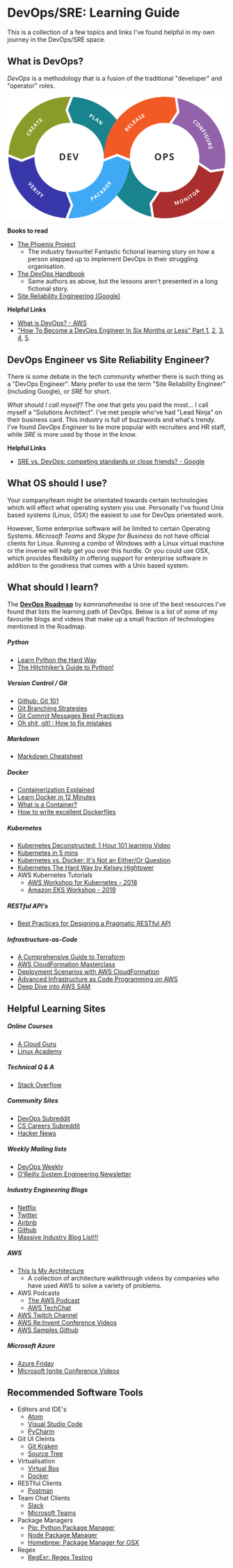 # DevOps/SRE: Learning Guide

This is a collection of a few topics and links I've found helpful in my own journey in the DevOps/SRE space.

## What is DevOps?
*DevOps* is a methodology that is a fusion of the traditional "developer" and "operator" roles.

![DevOps](devops.png)

**Books to read**
- [The Phoenix Project](https://www.amazon.com.au/Phoenix-Project-DevOps-Helping-Business-ebook/dp/B078Y98RG8)
  - The industry favourite! Fantastic fictional learning story on how a person stepped up to implement DevOps in their struggling organisation.
- [The DevOps Handbook](https://www.amazon.com.au/DevOps-Handbook-World-Class-Reliability-Organizations-ebook/dp/B01M9ASFQ3)
  - Same authors as above, but the lessons aren't presented in a long fictional story.
- [Site Reliability Engineering (Google)](https://landing.google.com/sre/books/)

**Helpful Links**
- [What is DevOps? - AWS](https://aws.amazon.com/devops/what-is-devops/)
- ["How To Become a DevOps Engineer In Six Months or Less" Part 1](https://medium.com/@devfire/how-to-become-a-devops-engineer-in-six-months-or-less-366097df7737), [2](https://medium.com/@devfire/how-to-become-a-devops-engineer-in-six-months-or-less-part-2-configure-a2dfc11f6f7d), [3](https://medium.com/@devfire/how-to-become-a-devops-engineer-in-six-months-or-less-part-3-version-76034885a7ab), [4](https://medium.com/@devfire/how-to-become-a-devops-engineer-in-six-months-or-less-part-4-package-47677ca2f058), [5](https://medium.com/@devfire/how-to-become-a-devops-engineer-in-six-months-or-less-part-5-deploy-83e790545c23).

## DevOps Engineer vs Site Reliability Engineer?
There is some debate in the tech community whether there is such thing as a "DevOps Engineer". Many prefer to use the term "Site Reliability Engineer" (including Google), or *SRE* for short.

*What should I call myself?* The one that gets you paid the most... I call myself a "Solutions Architect". I've met people who've had "Lead Ninja" on their business card. This industry is full of buzzwords and what's trendy. I've found *DevOps Engineer* to be more popular with recruiters and HR staff, while *SRE* is more used by those in the know.

**Helpful Links**
- [SRE vs. DevOps: competing standards or close friends? - Google](https://cloud.google.com/blog/products/gcp/sre-vs-devops-competing-standards-or-close-friends)

## What OS should I use?
Your company/team might be orientated towards certain technologies which will effect what operating system you use. Personally I've found Unix based systems (Linux, OSX) the easiest to use for DevOps orientated work.

However, Some enterprise software will be limited to certain Operating Systems. *Microsoft Teams* and *Skype for Business* do not have official clients for Linux. Running a combo of Windows with a Linux virtual machine or the inverse will help get you over this hurdle. Or you could use OSX, which  provides flexibility in offering support for enterprise software in addition to the goodness that comes with a Unix based system.

## What should I learn?
The **[DevOps Roadmap](https://github.com/kamranahmedse/developer-roadmap#devops-roadmap)** by *kamranahmedse* is one of the best resources I've found that lists the learning path of DevOps. Below is a list of some of my favourite blogs and videos that make up a small fraction of technologies mentioned in the Roadmap.

##### Python
- [Learn Python the Hard Way](https://learnpythonthehardway.org/book/)
- [The Hitchhiker’s Guide to Python!](https://docs.python-guide.org/)

##### Version Control / Git
- [Github: Git 101](https://guides.github.com/)
- [Git Branching Strategies](https://nvie.com/posts/a-successful-git-branching-model)
- [Git Commit Messages Best Practices](https://chris.beams.io/posts/git-commit/)
- [Oh shit, git! : How to fix mistakes](http://ohshitgit.com)

##### Markdown
- [Markdown Cheatsheet](https://guides.github.com/pdfs/markdown-cheatsheet-online.pdf)

##### Docker
- [Containerization Explained](https://www.youtube.com/watch?v=0qotVMX-J5s)
- [Learn Docker in 12 Minutes](https://www.youtube.com/watch?v=YFl2mCHdv24)
- [What is a Container?](https://www.youtube.com/watch?v=EnJ7qX9fkcU)
- [How to write excellent Dockerfiles](https://rock-it.pl/how-to-write-excellent-dockerfiles/)

##### Kubernetes
- [Kubernetes Deconstructed: 1 Hour 101 learning Video](https://vimeo.com/245778144/4d1d597c5e)
- [Kubernetes in 5 mins](https://www.youtube.com/watch?v=PH-2FfFD2PU&t=5s)
- [Kubernetes vs. Docker: It's Not an Either/Or Question](https://www.youtube.com/watch?v=2vMEQ5zs1ko)
- [Kubernetes The Hard Way by Kelsey Hightower](https://github.com/kelseyhightower/kubernetes-the-hard-way)
- AWS Kubernetes Tutorials
  - [AWS Workshop for Kubernetes - 2018](https://github.com/aws-samples/aws-workshop-for-kubernetes)
  - [Amazon EKS Workshop - 2019](https://eksworkshop.com/)

##### RESTful API's
- [Best Practices for Designing a Pragmatic RESTful API](https://www.vinaysahni.com/best-practices-for-a-pragmatic-restful-api)

##### Infrastructure-as-Code
- [A Comprehensive Guide to Terraform](https://blog.gruntwork.io/a-comprehensive-guide-to-terraform-b3d32832baca)
- [AWS CloudFormation Masterclass](https://www.youtube.com/watch?v=6R44BADNJA8)
- [Deployment Scenarios with AWS CloudFormation](https://www.youtube.com/watch?v=X31kA1ANBVw)
- [Advanced Infrastructure as Code Programming on AWS](https://www.youtube.com/watch?v=EJVNuR2GRBc)
- [Deep Dive into AWS SAM](https://www.youtube.com/watch?v=CIdUU6rNdk4)

## Helpful Learning Sites

##### Online Courses
- [A Cloud Guru](https://acloud.guru/)
- [Linux Academy](https://linuxacademy.com/)

##### Technical Q & A
- [Stack Overflow](https://stackoverflow.com/)

##### Community Sites
  - [DevOps Subreddit](https://www.reddit.com/r/devops/)
  - [CS Careers Subreddit](https://www.reddit.com/r/cscareerquestions/)
  - [Hacker News](https://news.ycombinator.com/)

##### Weekly Mailing lists
- [DevOps Weekly](https://www.devopsweekly.com/)
- [O'Reilly System Engineering Newsletter](https://www.oreilly.com/webops-perf/newsletter.html)

##### Industry Engineering Blogs
- [Netflix](https://medium.com/netflix-techblog)
- [Twitter](https://blog.twitter.com/engineering/en_us.html)
- [Airbnb](https://medium.com/airbnb-engineering)
- [Github](https://githubengineering.com/)
- [Massive Industry Blog List!!!](https://github.com/sumodirjo/engineering-blogs)

##### AWS
- [This Is My Architecture](https://aws.amazon.com/this-is-my-architecture/)
  - A collection of architecture walkthrough videos by companies who have used AWS to solve a variety of problems.
- AWS Podcasts
  - [The AWS Podcast](https://aws.amazon.com/podcasts/aws-podcast/)
  - [AWS TechChat](https://aws.amazon.com/podcasts/aws-techchat/)
- [AWS Twitch Channel](https://www.twitch.tv/aws)
- [AWS Re:Invent Conference Videos](https://reinventvideos.com/)
- [AWS Samples Github](https://github.com/aws-samples)

##### Microsoft Azure
- [Azure Friday](https://channel9.msdn.com/Shows/Azure-Friday)
- [Microsoft Ignite Conference Videos](https://myignite.techcommunity.microsoft.com/videos)

## Recommended Software Tools
- Editors and IDE's
  - [Atom](https://atom.io/)
  - [Visual Studio Code](https://code.visualstudio.com/)
  - [PyCharm](https://www.jetbrains.com/pycharm/)
- Git UI Cleints
  - [Git Kraken](https://www.gitkraken.com/)
  - [Source Tree](https://www.sourcetreeapp.com/)
- Virtualisation
  - [Virtual Box](https://www.virtualbox.org/)
  - [Docker](https://www.docker.com/)
- RESTful Clients
  - [Postman](https://www.getpostman.com/)
- Team Chat Clients
  - [Slack](https://slack.com/)
  - [Microsoft Teams](https://products.office.com/en-us/microsoft-teams/group-chat-software)
- Package Managers
  - [Pip: Python Package Manager](https://packaging.python.org/tutorials/installing-packages/)
  - [Node Package Manager](https://www.npmjs.com/)
  - [Homebrew: Package Manager for OSX](https://brew.sh/)
- Regex
  - [RegExr: Regex Testing](https://regexr.com/)

